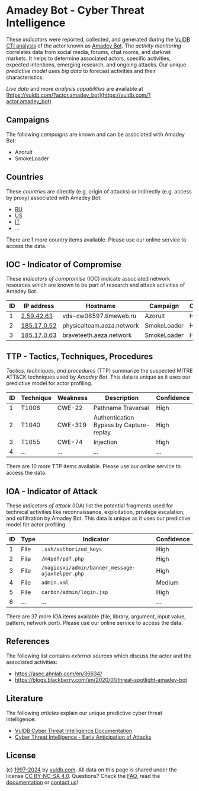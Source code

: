 # Amadey Bot - Cyber Threat Intelligence

These _indicators_ were reported, collected, and generated during the [VulDB CTI analysis](https://vuldb.com/?kb.cti) of the actor known as [Amadey Bot](https://vuldb.com/?actor.amadey_bot). The _activity monitoring_ correlates data from social media, forums, chat rooms, and darknet markets. It helps to determine associated actors, specific activities, expected intentions, emerging research, and ongoing attacks. Our unique _predictive model_ uses _big data_ to forecast activities and their characteristics.

_Live data_ and more _analysis capabilities_ are available at [https://vuldb.com/?actor.amadey_bot](https://vuldb.com/?actor.amadey_bot)

## Campaigns

The following _campaigns_ are known and can be associated with Amadey Bot:

* Azorult
* SmokeLoader

## Countries

These _countries_ are directly (e.g. origin of attacks) or indirectly (e.g. access by proxy) associated with Amadey Bot:

* [RU](https://vuldb.com/?country.ru)
* [US](https://vuldb.com/?country.us)
* [IT](https://vuldb.com/?country.it)
* ...

There are 1 more country items available. Please use our online service to access the data.

## IOC - Indicator of Compromise

These _indicators of compromise_ (IOC) indicate associated network resources which are known to be part of research and attack activities of Amadey Bot.

ID | IP address | Hostname | Campaign | Confidence
-- | ---------- | -------- | -------- | ----------
1 | [2.59.42.63](https://vuldb.com/?ip.2.59.42.63) | vds-cw08597.timeweb.ru | Azorult | High
2 | [185.17.0.52](https://vuldb.com/?ip.185.17.0.52) | physicalteam.aeza.network | SmokeLoader | High
3 | [185.17.0.63](https://vuldb.com/?ip.185.17.0.63) | braveteeth.aeza.network | SmokeLoader | High

## TTP - Tactics, Techniques, Procedures

_Tactics, techniques, and procedures_ (TTP) summarize the suspected MITRE ATT&CK techniques used by _Amadey Bot_. This data is unique as it uses our predictive model for actor profiling.

ID | Technique | Weakness | Description | Confidence
-- | --------- | -------- | ----------- | ----------
1 | T1006 | CWE-22 | Pathname Traversal | High
2 | T1040 | CWE-319 | Authentication Bypass by Capture-replay | High
3 | T1055 | CWE-74 | Injection | High
4 | ... | ... | ... | ...

There are 10 more TTP items available. Please use our online service to access the data.

## IOA - Indicator of Attack

These _indicators of attack_ (IOA) list the potential fragments used for technical activities like reconnaissance, exploitation, privilege escalation, and exfiltration by Amadey Bot. This data is unique as it uses our predictive model for actor profiling.

ID | Type | Indicator | Confidence
-- | ---- | --------- | ----------
1 | File | `.ssh/authorized_keys` | High
2 | File | `/m4pdf/pdf.php` | High
3 | File | `/nagiosxi/admin/banner_message-ajaxhelper.php` | High
4 | File | `admin.xml` | Medium
5 | File | `carbon/admin/login.jsp` | High
6 | ... | ... | ...

There are 37 more IOA items available (file, library, argument, input value, pattern, network port). Please use our online service to access the data.

## References

The following list contains _external sources_ which discuss the actor and the associated activities:

* https://asec.ahnlab.com/en/36634/
* https://blogs.blackberry.com/en/2020/01/threat-spotlight-amadey-bot

## Literature

The following _articles_ explain our unique predictive cyber threat intelligence:

* [VulDB Cyber Threat Intelligence Documentation](https://vuldb.com/?kb.cti)
* [Cyber Threat Intelligence - Early Anticipation of Attacks](https://www.scip.ch/en/?labs.20201022)

## License

(c) [1997-2024](https://vuldb.com/?kb.changelog) by [vuldb.com](https://vuldb.com/?kb.about). All data on this page is shared under the license [CC BY-NC-SA 4.0](https://creativecommons.org/licenses/by-nc-sa/4.0/). Questions? Check the [FAQ](https://vuldb.com/?kb.faq), read the [documentation](https://vuldb.com/?kb) or [contact us](https://vuldb.com/?contact)!
